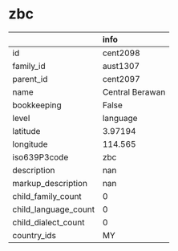 # zbc
|                      | info            |
|:---------------------|:----------------|
| id                   | cent2098        |
| family_id            | aust1307        |
| parent_id            | cent2097        |
| name                 | Central Berawan |
| bookkeeping          | False           |
| level                | language        |
| latitude             | 3.97194         |
| longitude            | 114.565         |
| iso639P3code         | zbc             |
| description          | nan             |
| markup_description   | nan             |
| child_family_count   | 0               |
| child_language_count | 0               |
| child_dialect_count  | 0               |
| country_ids          | MY              |